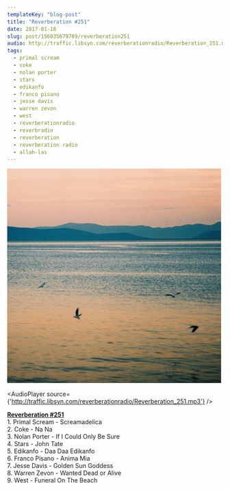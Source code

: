 ```yaml
---
templateKey: "blog-post"
title: "Reverberation #251"
date: 2017-01-18
slug: post/156035679789/reverberation251
audio: http://traffic.libsyn.com/reverberationradio/Reverberation_251.mp3
tags:
  - primal scream
  - coke
  - nolan porter
  - stars
  - edikanfo
  - franco pisano
  - jesse davis
  - warren zevon
  - west
  - reverberationradio
  - reverbradio
  - reverberation
  - reverberation radio
  - allah-las
---
```


![Reverberation #251](../images/1e1f9a9d75a48f0c274ad06301deaf0ad2f5806db773027a80cef5a8dcb73e08.jpg)

<AudioPlayer source={'http://traffic.libsyn.com/reverberationradio/Reverberation_251.mp3'} />

<p><b><a href="http://traffic.libsyn.com/reverberationradio/Reverberation_251.mp3">Reverberation #251</a><br /></b>1. Primal Scream - Screamadelica<br />2. Coke - Na Na<br />3. Nolan Porter - If I Could Only Be Sure<br />4. Stars - John Tate<br />5. Edikanfo - Daa Daa Edikanfo<br />6. Franco Pisano - Anima Mia<br />7. Jesse Davis - Golden Sun Goddess<br />8. Warren Zevon - Wanted Dead or Alive<br />9. West - Funeral On The Beach</p>
